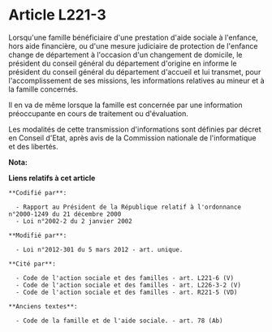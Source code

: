 # Article L221-3

Lorsqu'une famille bénéficiaire d'une prestation d'aide sociale à l'enfance, hors aide financière, ou d'une mesure judiciaire
de protection de l'enfance change de département à l'occasion d'un changement de domicile, le président du conseil général du
département d'origine en informe le président du conseil général du département d'accueil et lui transmet, pour
l'accomplissement de ses missions, les informations relatives au mineur et à la famille concernés. 

Il en va de même lorsque la famille est concernée par une information préoccupante en cours de traitement ou d'évaluation. 

Les modalités de cette transmission d'informations sont définies par décret en Conseil d'Etat, après avis de la Commission
nationale de l'informatique et des libertés.

**Nota:**



**Liens relatifs à cet article**

	**Codifié par**:

	  - Rapport au Président de la République relatif à l'ordonnance n°2000-1249 du 21 décembre 2000
	  - Loi n°2002-2 du 2 janvier 2002

	**Modifié par**:

	  - Loi n°2012-301 du 5 mars 2012 - art. unique.

	**Cité par**:

	  - Code de l'action sociale et des familles - art. L221-6 (V)
	  - Code de l'action sociale et des familles - art. L226-3-2 (V)
	  - Code de l'action sociale et des familles - art. R221-5 (VD)

	**Anciens textes**:

	  - Code de la famille et de l'aide sociale. - art. 78 (Ab)

